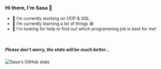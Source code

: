 ### Hi there, I'm Sasa 👋

- 🔭 I’m currently working on OOP & SQL.
- 🌱 I’m currently learning a lot of things :sweat_smile:
- 🤔 I'm looking for help to find out which programming job is best for me!

<br />

##### Please don't worry, the stats will be much better...

![Sasa's GitHub stats](https://github-readme-stats.vercel.app/api?username=sasamarjanovic295&show_icons=true&theme=graywhite)
